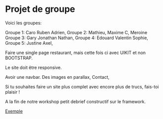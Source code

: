 # Projet de groupe

Voici les groupes:

Groupe 1: Caro Ruben Adrien,
Groupe 2: Mathieu, Maxime C, Meroine
Groupe 3: Gary Jonathan Nathan,
Groupe 4: Edouard Valentin Sophie,
Groupe 5: Justine Axel,

Faire une single page restaurant, mais cette fois ci avec UIKIT et non BOOTSTRAP.

Le site doit être responsive.

Avoir une navbar.
Des images en parallax,
Contact,

Si tu souhaites faire un site plus complet avec encore plus de trucs, fais-toi plaisir !

A la fin de notre workshop petit debrief constructif sur le framework.

[Exemple](https://bailleuxthomas.github.io/WorkShopUikit/Projet/)
